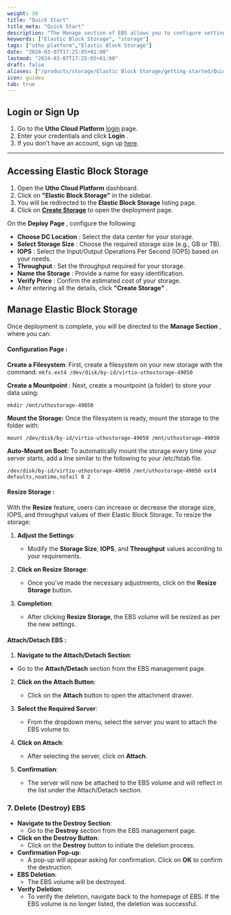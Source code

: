 ```yaml
---
weight: 30
title: "Quick Start"
title_meta: "Quick Start"
description: "The Manage section of EBS allows you to configure settings, resize volumes, attach or detach them from instances, and destroy volumes when no longer needed."
keywords: ["Elastic Block Storage", "storage"]
tags: ["utho platform","Elastic Block Storage"]
date: "2024-03-07T17:25:05+01:00"
lastmod: "2024-03-07T17:25:05+01:00"
draft: false 
aliases: ["/products/storage/Elastic Block Storage/getting-started/Quick Start"]
icon: guides
tab: true
---
```

## **Login or Sign Up**

1. Go to the **Utho Cloud Platform** [login](https://console.utho.com/login) page.
2. Enter your credentials and click  **Login** .
3. If you don't have an account, sign up [here](https://console.utho.com/signup).

---

## **Accessing Elastic Block Storage**

1. Open the **Utho Cloud Platform** dashboard.
2. Click on **"Elastic Block Storage"** in the sidebar.
3. You will be redirected to the **Elastic Block Storage** listing page.
4. Click on **[Create Storage](https://console.utho.com/ebs/deployhttps://console.utho.com/ebs/deploy)** to open the deployment page.

On the  **Deploy Page** , configure the following:

* **Choose DC Location** : Select the data center for your storage.
* **Select Storage Size** : Choose the required storage size (e.g., GB or TB).
* **IOPS** : Select the Input/Output Operations Per Second (IOPS) based on your needs.
* **Throughput** : Set the throughput required for your storage.
* **Name the Storage** : Provide a name for easy identification.
* **Verify Price** : Confirm the estimated cost of your storage.
* After entering all the details, click  **"Create Storage"** .

## **Manage Elastic Block Storage**

Once deployment is complete, you will be directed to the  **Manage Section** , where you can:

#### **Configuration Page** :

**Create a Filesystem**:
First, create a filesystem on your new storage with the command:
`mkfs.ext4 /dev/disk/by-id/virtio-uthostorage-49050`

**Create a Mountpoint** :
Next, create a mountpoint (a folder) to store your data using:

`mkdir /mnt/uthostorage-49050`

**Mount the Storage:** Once the filesystem is ready, mount the storage to the folder with:

`mount /dev/disk/by-id/virtio-uthostorage-49050 /mnt/uthostorage-49050`

**Auto-Mount on Boot:** To automatically mount the storage every time your server starts, add a line similar to the following to your /etc/fstab file.

`/dev/disk/by-id/virtio-uthostorage-49050 /mnt/uthostorage-49050 ext4 defaults,noatime,nofail 0 2 `

#### **Resize Storage** :

With the **Resize** feature, users can increase or decrease the storage size, IOPS, and throughput values of their Elastic Block Storage. To resize the storage:

1. **Adjust the Settings**:

   - Modify the **Storage Size**, **IOPS**, and **Throughput** values according to your requirements.
2. **Click on Resize Storage**:

   - Once you've made the necessary adjustments, click on the **Resize Storage** button.
3. **Completion**:

   - After clicking **Resize Storage**, the EBS volume will be resized as per the new settings.

#### **Attach/Detach EBS** :

1. **Navigate to the Attach/Detach Section**:

- Go to the **Attach/Detach** section from the EBS management page.

2. **Click on the Attach Button**:

   - Click on the **Attach** button to open the attachment drawer.
3. **Select the Required Server**:

   - From the dropdown menu, select the server you want to attach the EBS volume to.
4. **Click on Attach**:

   - After selecting the server, click on **Attach**.
5. **Confirmation**:

   - The server will now be attached to the EBS volume and will reflect in the list under the Attach/Detach section.

### 7. **Delete (Destroy) EBS**

* **Navigate to the Destroy Section**:
  - Go to the **Destroy** section from the EBS management page.
* **Click on the Destroy Button**:
  - Click on the **Destroy** button to initiate the deletion process.
* **Confirmation Pop-up**:
  - A pop-up will appear asking for confirmation. Click on **OK** to confirm the destruction.
* **EBS Deletion**:
  - The EBS volume will be destroyed.
* **Verify Deletion**:
  - To verify the deletion, navigate back to the homepage of EBS. If the EBS volume is no longer listed, the deletion was successful.
